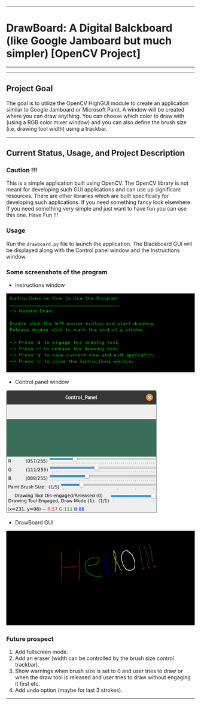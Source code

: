 --------------------------------------------------
# DrawBoard: A Digital Balckboard (like Google Jamboard but much simpler) [OpenCV Project]
----------------------------------------------

----------------------------------------
## Project Goal

The goal is to utilize the OpenCV HighGUI module to create an application similar to Google Jamboard or Microsoft Paint. A window will be created where you can draw anything. You can choose which color to draw with (using a RGB color mixer window) and you can also define the brush size (i.e, drawing tool width) using a trackbar. 

-----------------------------------------------

## Current Status, Usage, and Project Description

### Caution !!!

This is a simple application built using OpenCV. The OpenCV library is not meant for developing such GUI applications and can use up significant resources. There are other libraries which are built specifically for developing such applications. If you need something fancy look elsewhere. If you need something very simple and just want to have fun you can use this one. Have Fun !!! 

### Usage
Run the `drawboard.py` file to launch the application. The Blackboard GUI will be displayed along with the Control panel window and the Instructions window.

### Some screenshots of the program

- Instructions window
<img src="./Instructions on How to Use the Program_screenshot_09.08.2023.png">

- Control panel window
<img src="./Control_Panel_Screenshot.png">

- DrawBoard GUI
<img src="./DrawBoard-GUI_screenshot_09.08.2023_Hello.png">

### Future prospect
1. Add fullscreen mode.
2. Add an eraser (width can be controlled by the brush size control trackbar).
3. Show warnings when brush size is set to 0 and user tries to draw or when the draw tool is released and user tries to draw without engaging it first etc.
4. Add undo option (maybe for last 3 strokes).
-----------------------------------------------------
